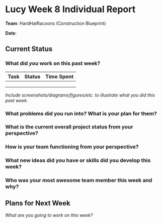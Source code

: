 # Lucy Week 8 Individual Report

**Team**: HardHatRacoons (Construction Blueprint)

**Date**: 

## Current Status

### What did _you_ work on this past week?

| Task | Status | Time Spent | 
| ---- | ------ | ---------- |
|      |        |            |
|      |        |            |
|      |        |            |

*Include screenshots/diagrams/figures/etc. to illustrate what you did this past week.*

### What problems did you run into? What is your plan for them?



### What is the current overall project status from your perspective? 



### How is your team functioning from your perspective?



### What new ideas did you have or skills did you develop this week?



### Who was your most awesome team member this week and why?



## Plans for Next Week

*What are you going to work on this week?*